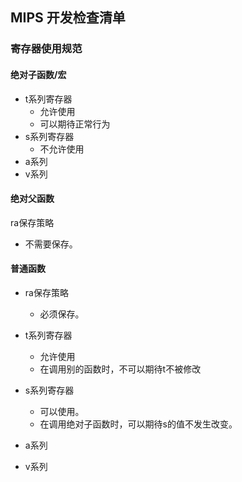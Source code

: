 ## MIPS 开发检查清单



### 寄存器使用规范

#### 绝对子函数/宏

- t系列寄存器
  - 允许使用
  - 可以期待正常行为
- s系列寄存器
  - 不允许使用
- a系列
- v系列

#### 绝对父函数

ra保存策略

- 不需要保存。

#### 普通函数

- ra保存策略
  - 必须保存。

- t系列寄存器
  - 允许使用
  - 在调用别的函数时，不可以期待t不被修改
- s系列寄存器
  - 可以使用。
  - 在调用绝对子函数时，可以期待s的值不发生改变。

- a系列
- v系列


